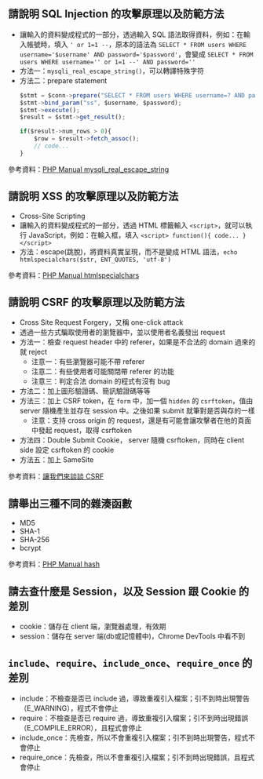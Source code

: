 ## 請說明 SQL Injection 的攻擊原理以及防範方法

- 讓輸入的資料變成程式的一部分，透過輸入 SQL 語法取得資料，例如：在輸入帳號時，填入 `' or 1=1 --`，原本的語法為 `SELECT * FROM users WHERE username='$username' AND password='$password'`，會變成 `SELECT * FROM users WHERE username='' or 1=1 --' AND password=''`
- 方法一：`mysqli_real_escape_string()`，可以轉譯特殊字符
- 方法二：prepare statement
  ```javascript
  $stmt = $conn->prepare("SELECT * FROM users WHERE username=? AND password=?;");
  $stmt->bind_param("ss", $username, $password);
  $stmt->execute();
  $result = $stmt->get_result();

  if($result->num_rows > 0){
      $row = $result->fetch_assoc();
      // code...
  }
  ```

參考資料：[PHP Manual mysqli_real_escape_string](http://php.net/manual/en/mysqli.real-escape-string.php)

## 請說明 XSS 的攻擊原理以及防範方法

- Cross-Site Scripting
- 讓輸入的資料變成程式的一部分，透過 HTML 標籤輸入 `<script>`，就可以執行 JavaScript，例如：在輸入框，填入 `<script> function(){ code... } </script>`
- 方法：escape(跳脫)，將資料真實呈現，而不是變成 HTML 語法，`echo htmlspecialchars($str, ENT_QUOTES, 'utf-8')`

參考資料：[PHP Manual htmlspecialchars](http://php.net/manual/en/function.htmlspecialchars.php)

## 請說明 CSRF 的攻擊原理以及防範方法

- Cross Site Request Forgery，又稱 one-click attack
- 透過一些方式騙取使用者的瀏覽器中，並以使用者名義發出 request
- 方法一：檢查 request header 中的 referer，如果是不合法的 domain 過來的就 reject
  - 注意一：有些瀏覽器可能不帶 referer
  - 注意二：有些使用者可能關閉帶 referer 的功能
  - 注意三：判定合法 domain 的程式有沒有 bug
- 方法二：加上圖形驗證碼、簡訊驗證碼等等
- 方法三：加上 CSRF token，在 `form` 中，加一個 `hidden` 的 `csrftoken`，值由 server 隨機產生並存在 session 中。之後如果 submit 就筆對是否與存的一樣
  - 注意：支持 cross origin 的 request，還是有可能會讓攻擊者在他的頁面中發起 request，取得 csrftoken
- 方法四：Double Submit Cookie， server 隨機 csrftoken，同時在 client side 設定 csrftoken 的 cookie
- 方法五：加上 SameSite

參考資料：[讓我們來談談 CSRF](https://blog.techbridge.cc/2017/02/25/csrf-introduction/)

## 請舉出三種不同的雜湊函數

- MD5
- SHA-1
- SHA-256
- bcrypt

參考資料：[PHP Manual hash](http://php.net/manual/en/function.hash.php)

## 請去查什麼是 Session，以及 Session 跟 Cookie 的差別

- cookie：儲存在 client 端，瀏覽器處理，有效期
- session：儲存在 server 端(db或記憶體中)，Chrome DevTools 中看不到

## `include`、`require`、`include_once`、`require_once` 的差別

- include：不檢查是否已 include 過，導致重複引入檔案；引不到時出現警告（E_WARNING），程式不會停止
- require：不檢查是否已 require 過，導致重複引入檔案；引不到時出現錯誤（E_COMPILE_ERROR），且程式會停止
- include_once：先檢查，所以不會重複引入檔案；引不到時出現警告，程式不會停止
- require_once：先檢查，所以不會重複引入檔案；引不到時出現錯誤，且程式會停止